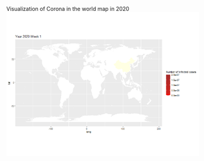 Visualization of Corona in the world map in 2020
![](https://github.com/eric0716336/Corona_Visualization/blob/main/result.gif)
